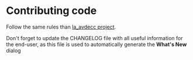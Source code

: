 # Contributing code

Follow the same rules than [la_avdecc project](https://github.com/L-Acoustics/avdecc/blob/master/CONTRIBUTING.md).

Don't forget to update the CHANGELOG file with all useful information for the end-user, as this file is used to automatically generate the **What's New** dialog
